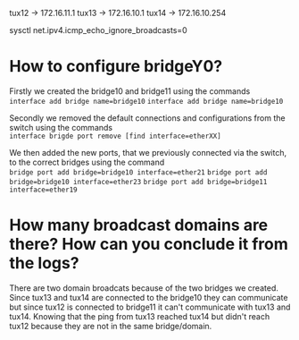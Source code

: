 tux12 -> 172.16.11.1
tux13 -> 172.16.10.1
tux14 -> 172.16.10.254

sysctl net.ipv4.icmp_echo_ignore_broadcasts=0

# How to configure bridgeY0?
Firstly we created the bridge10 and bridge11 using the commands <br>
`interface add bridge name=bridge10`
`interface add bridge name=bridge10`

Secondly we removed the default connections and configurations from the switch using the commands <br> `interface brigde port remove [find interface=etherXX]`

We then added the new ports, that we previously connected via the switch, to the correct bridges using the command <br> 
`bridge port add bridge=bridge10 interface=ether21`
`bridge port add bridge=bridge10 interface=ether23`
`bridge port add bridge=bridge11 interface=ether19`

# How many broadcast domains are there? How can you conclude it from the logs?
There are two domain broadcats because of the two bridges we created. Since tux13 and tux14 are connected to the bridge10 they can communicate but since tux12 is connected to bridge11 it can't communicate with tux13 and tux14. Knowing that the ping from tux13 reached tux14 but didn't reach tux12 because they are not in the same bridge/domain.
